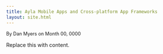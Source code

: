 ```yaml
---
title: Ayla Mobile Apps and Cross-platform App Frameworks
layout: site.html
---
```


<span style="font-size:90%;">By Dan Myers on Month 00, 0000</span>

Replace this with content.